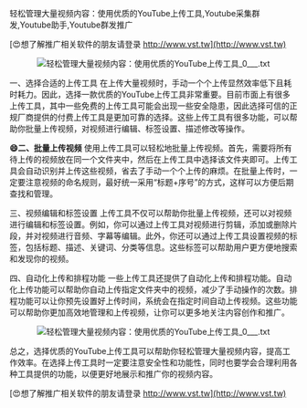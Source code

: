 轻松管理大量视频内容：使用优质的YouTube上传工具,Youtube采集群发,Youtube助手,Youtube群发推广

[😍想了解推广相关软件的朋友请登录 http://www.vst.tw](http://www.vst.tw)

 <center><img src="https://vst.tw/MP4/tuiguang/png/2.png" alt="轻松管理大量视频内容：使用优质的YouTube上传工具_0___.txt"></center>

一、选择合适的上传工具
在上传大量视频时，手动一个个上传显然效率低下且耗时耗力。因此，选择一款优质的YouTube上传工具非常重要。目前市面上有很多上传工具，其中一些免费的上传工具可能会出现一些安全隐患，因此选择可信的正规厂商提供的付费上传工具是更加可靠的选择。这些上传工具有很多功能，可以帮助你批量上传视频，对视频进行编辑、标签设置、描述修改等操作。

**😄二、批量上传视频**
使用上传工具可以轻松地批量上传视频。首先，需要将所有待上传的视频放在同一个文件夹中，然后在上传工具中选择该文件夹即可。上传工具会自动识别并上传这些视频，省去了手动一个个上传的麻烦。在批量上传时，一定要注意视频的命名规则，最好统一采用“标题+序号”的方式，这样可以方便后期查找和管理。

三、视频编辑和标签设置
上传工具不仅可以帮助你批量上传视频，还可以对视频进行编辑和标签设置。例如，你可以通过上传工具对视频进行剪辑，添加或删除片段，并对视频进行音频、字幕等编辑。此外，你还可以通过上传工具设置视频的标签，包括标题、描述、关键词、分类等信息。这些标签可以帮助用户更方便地搜索和发现你的视频。

四、自动化上传和排程功能
一些上传工具还提供了自动化上传和排程功能。自动化上传功能可以帮助你自动上传指定文件夹中的视频，减少了手动操作的次数。排程功能可以让你预先设置好上传时间，系统会在指定时间自动上传视频。这些功能可以帮助你更加高效地管理和上传视频，让你可以更多地关注内容创作和推广。

 <center><img src="https://vst.tw/MP4/tuiguang/png/4.png" alt="轻松管理大量视频内容：使用优质的YouTube上传工具_0___.txt"></center>

总之，选择优质的YouTube上传工具可以帮助你轻松管理大量视频内容，提高工作效率。在选择上传工具时一定要注意安全性和功能性，同时也要学会合理利用各种工具提供的功能，以便更好地展示和推广你的视频内容。

[😍想了解推广相关软件的朋友请登录 http://www.vst.tw](http://www.vst.tw)



